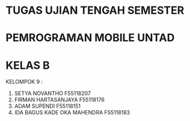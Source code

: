 
# TUGAS UJIAN TENGAH SEMESTER
# PEMROGRAMAN MOBILE UNTAD
# KELAS B

KELOMPOK 9 :

1. SETYA NOVANTHO F55118207
2. FIRMAN HARTASANJAYA F55118176
3. ADAM SUPENDI F55118151
4. IDA BAGUS KADE OKA MAHENDRA F55118183
